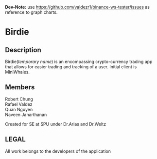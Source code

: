 **Dev-Note:** use https://github.com/valdezr1/binance-ws-tester/issues as reference to graph charts. 

# Birdie

## Description
Birdie(<i>temporary name</i>) is an encompassing crypto-currency trading app that allows for easier trading and tracking of a user. Initial client is MiniWhales.

## Members
Robert Chung<br>
Rafael Valdez<br>
Quan Nguyen<br>
Naveen Janarthanan<br>

Created for SE at SPU under Dr.Arias and Dr.Weltz


## LEGAL
All work belongs to the developers of the application
